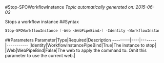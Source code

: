 #Stop-SPOWorkflowInstance
*Topic automatically generated on: 2015-06-03*

Stops a workflow instance
##Syntax
```powershell
Stop-SPOWorkflowInstance [-Web <WebPipeBind>] -Identity <WorkflowInstancePipeBind>
```


##Parameters
Parameter|Type|Required|Description
---------|----|--------|-----------
|Identity|WorkflowInstancePipeBind|True|The instance to stop|
|Web|WebPipeBind|False|The web to apply the command to. Omit this parameter to use the current web.|
<!-- Ref: 770B303B63B10D64F2294EB3B30E9415 -->